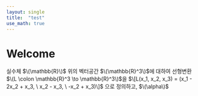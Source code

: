 ```yaml
---
layout: single
title:  "test"
use_math: true
---
```


# Welcome

실수체 $\(\mathbb{R}\)$ 위의 벡터공간 $\(\mathbb{R}^3\)$에 대하여 선형변환 $\(L \colon \mathbb{R}^3 \to \mathbb{R}^3\)$을 
$\[L(x_1, x_2, x_3) = (x_1 - 2x_2 + x_3, \ x_2 - x_3, \ -x_2 + x_3)\]$
으로 정의하고, $\(\alpha\)$
